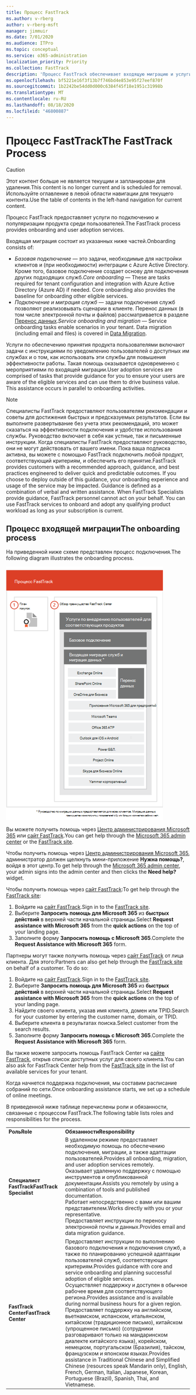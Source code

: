 ```yaml
---
title: Процесс FastTrack
ms.author: v-rberg
author: v-rberg-msft
manager: jimmuir
ms.date: 7/01/2020
ms.audience: ITPro
ms.topic: conceptual
ms.service: o365-administration
localization_priority: Priority
ms.collection: FastTrack
description: 'Процесс FastTrack обеспечивает входящую миграцию и услуги по популяризации продукта среди пользователей. '
ms.openlocfilehash: bf5221e16f3f13b7f746bd4e853e95f27eef870f
ms.sourcegitcommit: 1b2242be54dd0d000c6384f45f18e1951c31998b
ms.translationtype: MT
ms.contentlocale: ru-RU
ms.lasthandoff: 08/18/2020
ms.locfileid: "46800887"
---
```

# <a name="the-fasttrack-process"></a><span data-ttu-id="abbf8-103">Процесс FastTrack</span><span class="sxs-lookup"><span data-stu-id="abbf8-103">The FastTrack Process</span></span>

> [!CAUTION]
> <span data-ttu-id="abbf8-104">Этот контент больше не является текущим и запланирован для удаления.</span><span class="sxs-lookup"><span data-stu-id="abbf8-104">This content is no longer current and is scheduled for removal.</span></span> <span data-ttu-id="abbf8-105">Используйте оглавление в левой области навигации для текущего контента.</span><span class="sxs-lookup"><span data-stu-id="abbf8-105">Use the table of contents in the left-hand navigation for current content.</span></span>

<span data-ttu-id="abbf8-106">Процесс FastTrack предоставляет услуги по подключению и популяризации продукта среди пользователей.</span><span class="sxs-lookup"><span data-stu-id="abbf8-106">The FastTrack process provides onboarding and user adoption services.</span></span> 
  
<span data-ttu-id="abbf8-107">Входящая миграция состоит из указанных ниже частей.</span><span class="sxs-lookup"><span data-stu-id="abbf8-107">Onboarding consists of:</span></span>
  
- <span data-ttu-id="abbf8-p102">*Базовая подключение* — это задачи, необходимые для настройки клиентов и (при необходимости) интеграции с Azure Active Directory. Кроме того, базовое подключение создает основу для подключения других подходящих служб.</span><span class="sxs-lookup"><span data-stu-id="abbf8-p102">*Core onboarding* — These are tasks required for tenant configuration and integration with Azure Active Directory (Azure AD) if needed. Core onboarding also provides the baseline for onboarding other eligible services.</span></span> 
- <span data-ttu-id="abbf8-p103">*Подключение и миграция служб* — задачи подключения служб позволяют реализовывать сценарии в клиенте. Перенос данных (в том числе электронной почты и файлов) рассматривается в разделе [Перенос данных](O365-data-migration.md).</span><span class="sxs-lookup"><span data-stu-id="abbf8-p103">*Service onboarding and migration* — Service onboarding tasks enable scenarios in your tenant. Data migration (including email and files) is covered in [Data Migration](O365-data-migration.md).</span></span> 
    
<span data-ttu-id="abbf8-p104">Услуги по обеспечению принятия продукта пользователями включают задачи с инструкциями по уведомлению пользователей о доступных им службах и о том, как использовать эти службы для повышения эффективности работы. Такая помощь оказывается одновременно с мероприятиями по входящей миграции.</span><span class="sxs-lookup"><span data-stu-id="abbf8-p104">User adoption services are comprised of tasks that provide guidance for you to ensure your users are aware of the eligible services and can use them to drive business value. This assistance occurs in parallel to onboarding activities.</span></span>
  
> [!NOTE]
> <span data-ttu-id="abbf8-p105">Специалисты FastTrack предоставляют пользователям рекомендации и советы для достижения быстрых и предсказуемых результатов. Если вы выполните развертывание без учета этих рекомендаций, это может сказаться на эффективности подключения и удобстве использования службы. Руководство включает в себя как устные, так и письменные инструкции. Когда специалисты FastTrack предоставляют руководство, они не могут действовать от вашего имени. Пока ваша подписка активна, вы можете с помощью FastTrack подключить любой продукт, соответствующий критериям, и обеспечить его принятие.</span><span class="sxs-lookup"><span data-stu-id="abbf8-p105">FastTrack provides customers with a recommended approach, guidance, and best practices engineered to deliver quick and predictable outcomes. If you choose to deploy outside of this guidance, your onboarding experience and usage of the service may be impacted. Guidance is defined as a combination of verbal and written assistance. When FastTrack Specialists provide guidance, FastTrack personnel cannot act on your behalf. You can use FastTrack services to onboard and adopt any qualifying product workload as long as your subscription is current.</span></span> 
  
## <a name="the-onboarding-process"></a><span data-ttu-id="abbf8-119">Процесс входящей миграции</span><span class="sxs-lookup"><span data-stu-id="abbf8-119">The onboarding process</span></span>

<span data-ttu-id="abbf8-120">На приведенной ниже схеме представлен процесс подключения.</span><span class="sxs-lookup"><span data-stu-id="abbf8-120">The following diagram illustrates the onboarding process.</span></span>
  
![График использования преимущества подключения](media/o365-onboarding-timeline-m365-apps.png)
  
<span data-ttu-id="abbf8-122">Вы можете получить помощь через [Центр администрирования Microsoft 365](https://go.microsoft.com/fwlink/?linkid=2032704) или [сайт FastTrack](https://go.microsoft.com/fwlink/?linkid=780698).</span><span class="sxs-lookup"><span data-stu-id="abbf8-122">You can get help through the [Microsoft 365 admin center](https://go.microsoft.com/fwlink/?linkid=2032704) or the [FastTrack site](https://go.microsoft.com/fwlink/?linkid=780698).</span></span> 

<span data-ttu-id="abbf8-123">Чтобы получить помощь через [Центр администрирования Microsoft 365](https://go.microsoft.com/fwlink/?linkid=2032704), администратор должен щелкнуть мини-приложение **Нужна помощь?**, войдя в этот центр.</span><span class="sxs-lookup"><span data-stu-id="abbf8-123">To get help through the [Microsoft 365 admin center](https://go.microsoft.com/fwlink/?linkid=2032704), your admin signs into the admin center and then clicks the **Need help?** widget.</span></span> 

<span data-ttu-id="abbf8-124">Чтобы получить помощь через [сайт FastTrack](https://go.microsoft.com/fwlink/?linkid=780698):</span><span class="sxs-lookup"><span data-stu-id="abbf8-124">To get help through the [FastTrack site](https://go.microsoft.com/fwlink/?linkid=780698):</span></span> 
1.    <span data-ttu-id="abbf8-125">Войдите на [сайт FastTrack](https://go.microsoft.com/fwlink/?linkid=780698).</span><span class="sxs-lookup"><span data-stu-id="abbf8-125">Sign in to the [FastTrack site](https://go.microsoft.com/fwlink/?linkid=780698).</span></span> 
2.    <span data-ttu-id="abbf8-126">Выберите **Запросить помощь для Microsoft 365** из **быстрых действий** в верхней части начальной страницы.</span><span class="sxs-lookup"><span data-stu-id="abbf8-126">Select **Request assistance with Microsoft 365** from the **quick actions** on the top of your landing page.</span></span>
3.    <span data-ttu-id="abbf8-127">Заполните форму **Запросить помощь с Microsoft 365**.</span><span class="sxs-lookup"><span data-stu-id="abbf8-127">Complete the **Request Assistance with Microsoft 365** form.</span></span>
  
<span data-ttu-id="abbf8-p106">Партнеры могут также получить помощь через [сайт FastTrack](https://go.microsoft.com/fwlink/?linkid=780698) от лица клиента. Для этого:</span><span class="sxs-lookup"><span data-stu-id="abbf8-p106">Partners can also get help through the [FastTrack site](https://go.microsoft.com/fwlink/?linkid=780698) on behalf of a customer. To do so:</span></span>
1.    <span data-ttu-id="abbf8-130">Войдите на [сайт FastTrack](https://go.microsoft.com/fwlink/?linkid=780698).</span><span class="sxs-lookup"><span data-stu-id="abbf8-130">Sign in to the [FastTrack site](https://go.microsoft.com/fwlink/?linkid=780698).</span></span> 
2.    <span data-ttu-id="abbf8-131">Выберите **Запросить помощь для Microsoft 365** из **быстрых действий** в верхней части начальной страницы.</span><span class="sxs-lookup"><span data-stu-id="abbf8-131">Select **Request assistance with Microsoft 365** from the **quick actions** on the top of your landing page.</span></span>
3.    <span data-ttu-id="abbf8-132">Найдите своего клиента, указав имя клиента, домен или TPID.</span><span class="sxs-lookup"><span data-stu-id="abbf8-132">Search for your customer by entering the customer name, domain, or TPID.</span></span>
4.    <span data-ttu-id="abbf8-133">Выберите клиента в результатах поиска.</span><span class="sxs-lookup"><span data-stu-id="abbf8-133">Select customer from the search results.</span></span>
5.    <span data-ttu-id="abbf8-134">Заполните форму **Запросить помощь с Microsoft 365**.</span><span class="sxs-lookup"><span data-stu-id="abbf8-134">Complete the **Request Assistance with Microsoft 365** form.</span></span>
  
 <span data-ttu-id="abbf8-135">Вы также можете запросить помощь FastTrack Center на [сайте FastTrack](https://go.microsoft.com/fwlink/?linkid=780698), открыв список доступных услуг для своего клиента.</span><span class="sxs-lookup"><span data-stu-id="abbf8-135">You can also ask for FastTrack Center help from the [FastTrack site](https://go.microsoft.com/fwlink/?linkid=780698) in the list of available services for your tenant.</span></span> 
    
 <span data-ttu-id="abbf8-136">Когда начнется поддержка подключения, мы составим расписание собраний по сети.</span><span class="sxs-lookup"><span data-stu-id="abbf8-136">Once onboarding assistance starts, we set up a schedule of online meetings.</span></span>

<span data-ttu-id="abbf8-137">В приведенной ниже таблице перечислены роли и обязанности, связанные с процессом FastTrack.</span><span class="sxs-lookup"><span data-stu-id="abbf8-137">The following table lists roles and responsibilities for the process.</span></span>
    
|||
|:-----|:-----|
|<span data-ttu-id="abbf8-138">**Роль**</span><span class="sxs-lookup"><span data-stu-id="abbf8-138">**Role**</span></span> <br/> |<span data-ttu-id="abbf8-139">**Обязанности**</span><span class="sxs-lookup"><span data-stu-id="abbf8-139">**Responsibility**</span></span> <br/> |
|<span data-ttu-id="abbf8-140">**Специалист FastTrack**</span><span class="sxs-lookup"><span data-stu-id="abbf8-140">**FastTrack Specialist**</span></span> <br/> |<span data-ttu-id="abbf8-141">В удаленном режиме предоставляет необходимую помощь по обеспечению подключения, миграции, а также адаптации пользователей.</span><span class="sxs-lookup"><span data-stu-id="abbf8-141">Provides all onboarding, migration, and user adoption services remotely.</span></span>  <br/> <span data-ttu-id="abbf8-142">Оказывает удаленную поддержку с помощью инструментов и опубликованной документации.</span><span class="sxs-lookup"><span data-stu-id="abbf8-142">Assists you remotely by using a combination of tools and published documentation.</span></span> <br/> <span data-ttu-id="abbf8-143">Работает непосредственно с вами или вашим представителем.</span><span class="sxs-lookup"><span data-stu-id="abbf8-143">Works directly with you or your representative.</span></span> <br/> <span data-ttu-id="abbf8-144">Предоставляет инструкции по переносу электронной почты и данных.</span><span class="sxs-lookup"><span data-stu-id="abbf8-144">Provides email and data migration guidance.</span></span>|
|<span data-ttu-id="abbf8-145">**FastTrack Center**</span><span class="sxs-lookup"><span data-stu-id="abbf8-145">**FastTrack Center**</span></span>  <br/> |<span data-ttu-id="abbf8-146">Предоставляет инструкции по выполнению базового подключения и подключения служб, а также по планированию успешной адаптации пользователей служб, соответствующих критериям.</span><span class="sxs-lookup"><span data-stu-id="abbf8-146">Provides guidance with core and service onboarding and planning successful adoption of eligible services.</span></span>  <br/> <span data-ttu-id="abbf8-147">Осуществляет поддержку и доступен в обычное рабочее время для соответствующего региона.</span><span class="sxs-lookup"><span data-stu-id="abbf8-147">Provides assistance and is available during normal business hours for a given region.</span></span> <br/> <span data-ttu-id="abbf8-148">Предоставляет поддержку на английском, вьетнамском, испанском, итальянском, китайском (традиционное письмо), китайском (упрощенное письмо) (сотрудники разговаривают только на мандаринском диалекте китайского языка), корейском, немецком, португальском (Бразилия), тайском, французском и японском языках.</span><span class="sxs-lookup"><span data-stu-id="abbf8-148">Provides assistance in Traditional Chinese and Simplified Chinese (resources speak Mandarin only), English, French, German, Italian, Japanese, Korean, Portuguese (Brazil), Spanish, Thai, and Vietnamese.</span></span>|
